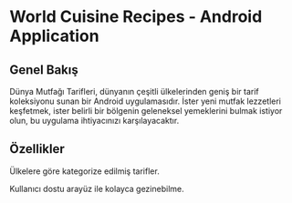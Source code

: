 # World Cuisine Recipes - Android Application


## Genel Bakış

Dünya Mutfağı Tarifleri, dünyanın çeşitli ülkelerinden geniş bir tarif koleksiyonu sunan bir Android uygulamasıdır. İster yeni mutfak lezzetleri keşfetmek, ister belirli bir bölgenin geleneksel yemeklerini bulmak istiyor olun, bu uygulama ihtiyacınızı karşılayacaktır.

## Özellikler

Ülkelere göre kategorize edilmiş tarifler.

Kullanıcı dostu arayüz ile kolayca gezinebilme.

